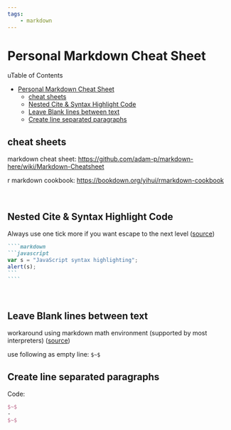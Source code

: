```yaml
---
tags:
    - markdown
---
```


# Personal Markdown Cheat Sheet

uTable of Contents

- [Personal Markdown Cheat Sheet](#personal-markdown-cheat-sheet)
  - [cheat sheets](#cheat-sheets)
  - [Nested Cite \& Syntax Highlight Code](#nested-cite--syntax-highlight-code)
  - [Leave Blank lines between text](#leave-blank-lines-between-text)
  - [Create line separated paragraphs](#create-line-separated-paragraphs)

## cheat sheets

markdown cheat sheet:
https://github.com/adam-p/markdown-here/wiki/Markdown-Cheatsheet

r markdown cookbook:
https://bookdown.org/yihui/rmarkdown-cookbook

$~$

## Nested Cite & Syntax Highlight Code

Always use one tick more if you want escape to the next level ([source](https://weblog.west-wind.com/posts/2022/Feb/16/Escaping-Markdown-Code-Snippets-and-Inline-Code-as-Markdown))

`````markdown
````markdown
```javascript
var s = "JavaScript syntax highlighting";
alert(s);
```
````
`````

$~$

## Leave Blank lines between text

workaround using markdown math environment (supported by most interpreters) ([source](https://stackoverflow.com/a/60876153))

use following as empty line: `$~$`

## Create line separated paragraphs

Code:
```tex
$~$
-
$~$
```
